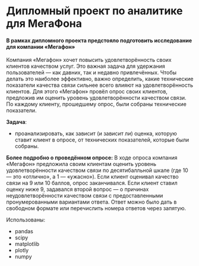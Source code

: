 # Дипломный проект по аналитике для МегаФона 

#### В рамках дипломного проекта предстояло подготовить исследование для компании «Мегафон»

Компания «Мегафон» хочет повысить удовлетворённость своих клиентов качеством услуг. Это важная задача для удержания пользователей — как давних, так и недавно привлечённых. Чтобы делать это наиболее эффективно, важно определить, какие технические показатели качества связи сильнее всего влияют на удовлетворённость клиентов. Для этого «Мегафон» провёл опрос своих клиентов, предложив им оценить уровень удовлетворённости качеством связи. По каждому клиенту, прошедшему опрос, были собраны технические показатели. 

**Задача**:
- проанализировать, как зависит (и зависит ли) оценка, которую ставит клиент в опросе, от технических показателей, которые были собраны. 

**Более подробно о проведённом опросе:**
В ходе опроса компания «Мегафон» предложила своим клиентам оценить уровень удовлетворённости качеством связи по десятибалльной шкале (где 10 — это «отлично», а 1 — «ужасно»). Если клиент оценивал качество связи на 9 или 10 баллов, опрос заканчивался. Если клиент ставил оценку ниже 9, задавался второй вопрос — о причинах неудовлетворённости качеством связи с предоставленными пронумерованными вариантами ответа. Ответ можно было дать в свободном формате или перечислить номера ответов через запятую. 

Использованы:
- pandas
- scipy
- matplotlib
- plotly
- numpy

